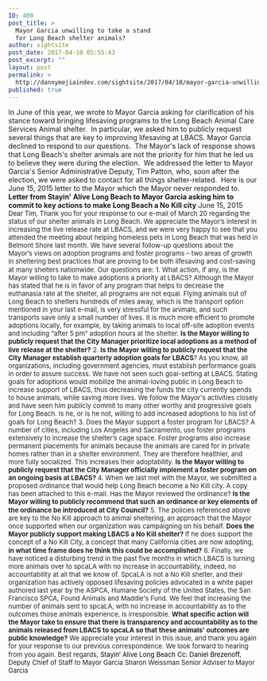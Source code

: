 ```yaml
---
ID: 400
post_title: >
  Mayor Garcia unwilling to take a stand
  for Long Beach shelter animals?
author: sightsite
post_date: 2017-04-10 05:55:43
post_excerpt: ""
layout: post
permalink: >
  http://dannymejiaindev.com/sightsite/2017/04/10/mayor-garcia-unwilling-to-take-a-stand-for-long-beach-shelter-animals/
published: true
---
```

In June of this year, we wrote to Mayor Garcia asking for clarification of his stance toward bringing lifesaving programs to the Long Beach Animal Care Services Animal shelter.  In particular, we asked him to publicly request several things that are key to improving lifesaving at LBACS. Mayor Garcia declined to respond to our questions.  The Mayor's lack of response shows that Long Beach's shelter animals are not the priority for him that he led us to believe they were during the election.  We addressed the letter to Mayor Garcia's Senior Administrative Deputy, Tim Patton, who, soon after the election, we were asked to contact for all things shelter-related.  Here is our June 15, 2015 letter to the Mayor which the Mayor never responded to. **Letter from Stayin' Alive Long Beach to Mayor Garcia asking him to commit to key actions to make Long Beach a No Kill city** June 15, 2015 <span style="font-size: small;">Dear Tim, </span> <span style="font-size: small;"><span style="color: #222222;">Thank you for your response to our e-mail of March 20 regarding the status of our shelter animals in Long Beach. We appreciate the Mayor’s interest in increasing the live release rate at LBACS, and we were very happy to see that you attended the meeting about helping homeless pets in Long Beach that was held in Belmont Shore last month. We have several follow-up questions about the Mayor’s views on adoption programs and foster programs – two areas of growth in sheltering best practices that are proving to be both lifesaving and cost-saving at many shelters nationwide.</span></span> <span style="font-size: small;"><span style="color: #222222;">Our questions are:</span></span> <span style="font-size: small;"><span style="color: #222222;">1. What action, if any, is the Mayor willing to take to make adoptions a priority at LBACS? Although the Mayor has stated that he is in favor of any program that helps to decrease the euthanasia rate at the shelter, all programs are not equal. Flying animals out of Long Beach to shelters hundreds of miles away, which is the transport option mentioned in your last e-mail, is very stressful for the animals, and such transports save only a small number of lives. It is much more efficient to promote adoptions locally, for example, by taking animals to local off-site adoption events and including “after 5 pm” adoption hours at the shelter. </span><span style="color: #222222;"><strong>Is the Mayor willing to publicly request that the City Manager prioritize local adoptions as a method of live release at the shelter?</strong></span></span> <span style="font-size: small;"><span style="color: #222222;">2. </span><span style="color: #222222;"><strong>Is the Mayor willing to publicly request that the City Manager establish quarterly adoption goals for LBACS</strong></span><span style="color: #222222;">? As you know, all organizations, including government agencies, must establish performance goals in order to assure success. We have not seen such goal-setting at LBACS. Stating goals for adoptions would mobilize the animal-loving public in Long Beach to increase support of LBACS, thus decreasing the funds the city currently spends to house animals, while saving more lives. We follow the Mayor's activities closely and have seen him publicly commit to many other worthy and progressive goals for Long Beach. Is he, or is he not, willing to add increased adoptions to his list of goals for Long Beach?</span></span> <span style="font-size: small;"><span style="color: #222222;">3. Does the Mayor support a foster program for LBACS? A number of cities, including Los Angeles and Sacramento, use foster programs extensively to increase the shelter’s cage space. Foster programs also increase permanent placements for animals because the animals are cared for in private homes rather than in a shelter environment. They are therefore healthier, and more fully socialized. This increases their adoptability. </span><span style="color: #222222;"><strong>Is</strong></span><span style="color: #222222;"><strong> the Mayor willing to publicly request that the City Manager officially implement a foster program on an ongoing basis at LBACS? </strong></span></span> <span style="font-size: small;"><span style="color: #222222;">4. When we last met with the Mayor, we submitted a proposed ordinance that would help Long Beach become a No Kill city. A copy has been attached to this e-mail. Has the Mayor reviewed the ordinance? </span><span style="color: #222222;"><strong>Is the Mayor willing to publicly recommend that such an ordinance or key elements of the ordinance be introduced at City Council?</strong></span></span> <span style="font-size: small;"><span style="color: #222222;"> 5. The policies referenced above are key to the No Kill approach to animal sheltering, an approach that the Mayor once supported when our organization was campaigning on his behalf. </span><span style="color: #222222;"><strong>Does the Mayor publicly support making LBACS a No Kill shelter? </strong></span><span style="color: #222222;">If he does support the concept of a No Kill City, a concept that many California cities are now adopting, </span><span style="color: #222222;"><strong>in what time frame does he think this could be accomplished?</strong></span></span> <span style="font-size: small;"><span style="color: #222222;">6. Finally, we have noticed a disturbing trend in the past five months in which LBACS is turning more animals over to spcaLA with no increase in accountability, indeed, no accountability at all that we know of. SpcaLA is not a No Kill shelter, and their organization has actively opposed lifesaving policies advocated in a white paper authored last year by the ASPCA, Humane Society of the United States, the San Francisco SPCA, Found Animals and Maddie's Fund. We feel that increasing the number of animals sent to spcaLA, with no increase in accountability as to the outcomes those animals experience, is irresponsible. </span><span style="color: #222222;"><strong>What specific action will the Mayor take to ensure that there is transparency and accountability as to the animals released from LBACS to spcaLA so that these animals' outcomes are public knowledge?</strong></span> </span><span style="font-size: small;"><span style="color: #222222;">We appreciate your interest in this issue, and thank you again for your response to our previous correspondence. We look forward to hearing from you again.</span></span> <span style="font-size: small;"><span style="color: #222222;">Best regards,</span></span> <span style="font-size: small;"><span style="color: #000000;">Stayin’ Alive Long Beach</span> ​ </span><span style="font-size: small;"><span style="color: #000000;">Cc: Daniel Brezenoff</span>, Deputy Chief of Staff to Mayor Garcia Sharon Weissman Senior Adviser to Mayor Garcia</span>